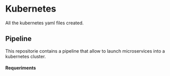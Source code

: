 # Kubernetes
All the kubernetes yaml files created.

## Pipeline
This repositorie contains a pipeline that allow to launch microservices into a kubernetes cluster.

#### Requeriments

